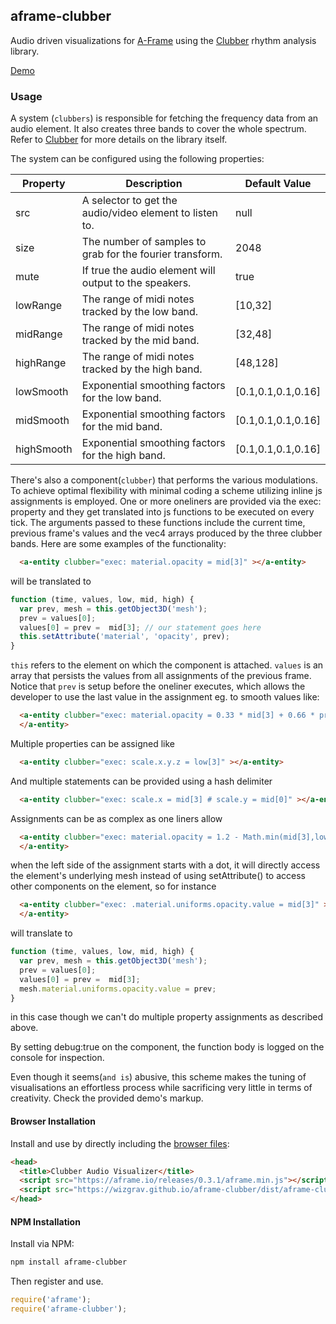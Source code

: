 ## aframe-clubber

Audio driven visualizations for [A-Frame](https://aframe.io) using the [Clubber](https://github.com/wizgrav/clubber) rhythm analysis library.

[Demo](http://wizgrav.github.io/aframe-clubber/demo) 

### Usage

A system (`clubbers`) is responsible for fetching the frequency data from an audio element. It also creates three bands to cover the whole spectrum. Refer to [Clubber](https://github.com/wizgrav/clubber) for more details on the library itself.


The system can be configured using the following properties:

| Property              | Description                                                          | Default Value |
| --------              | -----------                                                          | ------------- |
| src                   | A selector to get the audio/video element to listen to.              | null          |
| size                  | The number of samples to grab for the fourier transform.             | 2048          |
| mute                  | If true the audio element will output to the speakers.               | true          |
| lowRange              | The range of midi notes tracked by the low band.                     | [10,32]       |
| midRange              | The range of midi notes tracked by the mid band.                     | [32,48]       |
| highRange             | The range of midi notes tracked by the high band.                    | [48,128]      |
| lowSmooth             | Exponential smoothing factors for the low band.                      | [0.1,0.1,0.1,0.16] |
| midSmooth             | Exponential smoothing factors for the mid band.                      | [0.1,0.1,0.1,0.16] |
| highSmooth            | Exponential smoothing factors for the high band.                     | [0.1,0.1,0.1,0.16] |

There's also a component(`clubber`) that performs the various modulations. To achieve optimal flexibility with minimal coding a scheme utilizing inline js assignments is employed. One or more oneliners are provided via the exec: property and they get translated into js functions to be executed on every tick. The arguments passed to these functions include the current time, previous frame's values and the vec4 arrays produced by the three clubber bands. Here are some examples of the functionality:

```html
  <a-entity clubber="exec: material.opacity = mid[3]" ></a-entity>
```
will be translated to
```js
function (time, values, low, mid, high) {
  var prev, mesh = this.getObject3D('mesh');
  prev = values[0];
  values[0] = prev =  mid[3]; // our statement goes here
  this.setAttribute('material', 'opacity', prev);
}
```
`this` refers to the element on which the component is attached. `values` is an array that persists the values from all assignments of the previous frame. Notice that `prev` is setup before the oneliner executes, which allows the developer to use the last value in the assignment eg. to smooth values like:
```html
  <a-entity clubber="exec: material.opacity = 0.33 * mid[3] + 0.66 * prev" >
  </a-entity>
```
Multiple properties can be assigned like
```html
  <a-entity clubber="exec: scale.x.y.z = low[3]" ></a-entity>
```
And multiple statements can be provided using a hash delimiter
```html
  <a-entity clubber="exec: scale.x = mid[3] # scale.y = mid[0]" ></a-entity>
```

Assignments can be as complex as one liners allow
```html
  <a-entity clubber="exec: material.opacity = 1.2 - Math.min(mid[3],low[3])" >
  </a-entity>
```
when the left side of the assignment starts with a dot, it will directly access the element's underlying mesh instead of using setAttribute() to access other components on the element, so for instance 
```html
  <a-entity clubber="exec: .material.uniforms.opacity.value = mid[3]" >
  </a-entity>
```
will translate to
```js
function (time, values, low, mid, high) {
  var prev, mesh = this.getObject3D('mesh');
  prev = values[0];
  values[0] = prev =  mid[3];
  mesh.material.uniforms.opacity.value = prev;
}
```
in this case though we can't do multiple property assignments as described above.

By setting debug:true on the component, the function body is logged on the console for inspection. 

Even though it seems(`and is`) abusive, this scheme makes the tuning of visualisations an effortless process while sacrificing very little in terms of creativity. Check the provided demo's markup. 
#### Browser Installation

Install and use by directly including the [browser files](dist):

```html
<head>
  <title>Clubber Audio Visualizer</title>
  <script src="https://aframe.io/releases/0.3.1/aframe.min.js"></script>
  <script src="https://wizgrav.github.io/aframe-clubber/dist/aframe-clubber.min.js"></script>
</head>
```

#### NPM Installation

Install via NPM:

```bash
npm install aframe-clubber
```

Then register and use.

```js
require('aframe');
require('aframe-clubber');
```